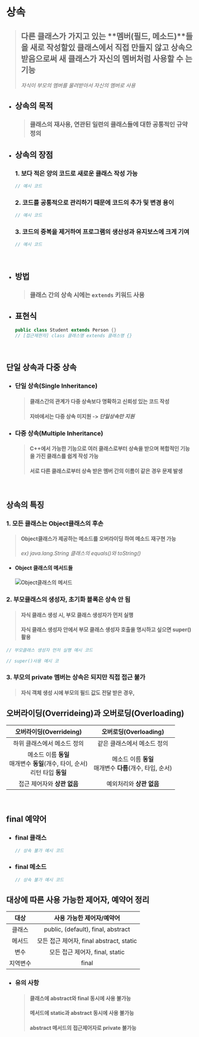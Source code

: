 # 상속
> ## 다른 클래스가 가지고 있는 **멤버(필드, 메소드)**들을 새로 작성할있 클래스에서 직접 만들지 않고 **상속**으 받음으로써 새 클래스가 **자신의 멤버처럼** 사용할 수 는 기능
> *자식이 부모의 멤버를 물려받아서 자신의 멤버로 사용*
- ## 상속의 목적
    > ### 클래스의 **재사용**, 연관된 일련의 클래스들에 대한 **공통적인 규약 정의**

- ## 상속의 장점
    ### 1. 보다 **적은 양의 코드**로 새로운 클래스 작성 가능
    ```Java
    // 예시 코드
    ```
    ### 2. 코드를 공통적으로 관리하기 때문에 **코드의 추가 및 변경 용이**
    ```Java
    // 예시 코드
    ```
    ### 3. 코드의 **중복을 제거**하여 프로그램의 **생산성과 유지보스에 크게 기여**  
    ```Java
    // 예시 코드
    ```  
    </br>


- ## 방법
    > ### 클래스 간의 상속 시에는 `extends` 키워드 사용

- ## 표현식
    ```Java
    public class Student extends Person {}
    // [접근제한자] class 클래스명 extends 클래스명 {}
    ```  
    </br>

 
## 단일 상속과 다중 상속

- ### 단일 상속(Single Inheritance)
    > #### 클래스간의 관계가 **다중 상속보다 명확**하고 신뢰성 있는 코드 작성
    > #### 자바에서는 다중 상속 미지원 -> ***단일상속만 지원***
- ### 다중 상속(Multiple Inheritance)
    > #### C++에서 가능한 기능으로 여러 클래스로부터 상속을 받으며 **복합적인 기능**을 가진 클래스를 쉽게 작성 가능
    > #### 서로 다른 클래스로부터 **상속 받은 멤버 간의 이름이 같은 경우** 문제 발생  

    </br>

## 상속의 특징

### 1. 모든 클래스는 **Object클래스의 후손**
> #### Object클래스가 제공하는 메소드를 오버라이딩 하여 메소드 재구현 가능
> *ex) java.lang.String 클래스의 equals()와 toString()*
- #### Object 클래스의 메서드들
    ![Object클래스의 메서드](url)


### 2. 부모클래스의 생성자, 초기화 블록은 **상속 안 됨**
> #### 자식 클래스 생성 시, **부모 클래스 생성자가 먼저 실행**    
> #### 자식 클래스 생성자 안에서 부모 클래스 생성자 호출을 명시하고 싶으면 **super()** 활용
```Java
// 부모클래스 생성자 먼저 실행 예시 코드
```

```Java
// super()사용 예시 코
```

### 3. 부모의 **private** 멤버는 상속은 되지만 **직접 접근 불가**
> #### 자식 객체 생성 시에 부모의 필드 값도 전달 받은 경우,





## 오버라이딩(Overrideing)과 오버로딩(Overloading)
|오버라이딩(Overrideing)|오버로딩(Overloading)|
|:--:|:--:|
|하위 클래스에서 메소드 정의|같은 클래스에서 메소드 정의|
|메소드 이름 **동일**</br>매개변수 **동일**(개수, 타이, 순서)</br>리턴 타입 **동일**|메소드 이름 **동일**</br>매개변수 **다름**(개수, 타입, 순서)|리턴 타입 **상관 없음**|
|접근 제어자와 **상관 없음**|예외처리와 **상관 없음**| 
</br>


## final 예약어
- ### final 클래스
    ```java
    // 상속 불가 예시 코드
    ```
- ### final 메소드
    ```java
    // 상속 불가 예시 코드
    ```

## 대상에 따른 사용 가능한 제어자, 예약어 정리
|대상|사용 가능한 제어자/예약어|
|:--:|:--:|
|클래스|public, (default), final, abstract|
|메서드|모든 접근 제어자, final abstract, static|
|변수|모든 접근 제어자, final, static|
|지역변수|final|
- ### 유의 사항
    > #### 클래스에 abstract와 final 동시에 사용 불가능
    > #### 메서드에 static과 abstract 동시에 사용 불가능
    > #### abstract 메서드의 접근제어자로 private 불가능
